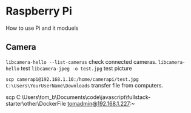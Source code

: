# Raspberry Pi

How to use Pi and it moduels

## Camera

`libcamera-hello --list-cameras` check connected cameras.
`libcamera-hello` test
`libcamera-jpeg -o test.jpg` test picture

`scp camerapi@192.168.1.10:/home/camerapi/test.jpg C:\Users\YourUserName\Downloads` transfer file from computers.

scp C:\Users\tom_b\Documents\code\javascript\fullstack-starter\other\DockerFile tomadmin@192.168.1.227:~
